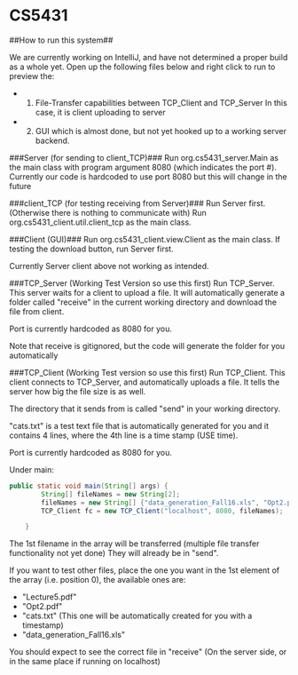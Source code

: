# CS5431

##How to run this system##

We are currently working on IntelliJ, and have not determined a proper build
as a whole yet. Open up the following files below and right click to run
to preview the:

* 1) File-Transfer capabilities between TCP_Client and TCP_Server
    In this case, it is client uploading to server
* 2) GUI which is almost done, but not yet hooked up to a working server backend.


###Server (for sending to client_TCP)###
Run org.cs5431_server.Main as the main class with program argument 8080 (which indicates the port #). Currently our code is hardcoded to use port 8080 but this will change in the future

###client_TCP (for testing receiving from Server)###
Run Server first. (Otherwise there is nothing to communicate with)
Run org.cs5431_client.util.client_tcp as the main class.

###Client (GUI)###
Run org.cs5431_client.view.Client as the main class.
If testing the download button, run Server first.

Currently Server client above not working as intended.

###TCP_Server (Working Test Version so use this first)
Run TCP_Server. This server waits for a client to upload a file.
It will automatically generate a folder called "receive" in the 
current working directory and download the file from client.

Port is currently hardcoded as 8080 for you.

Note that receive is gitignored, but the code will generate the folder
for you automatically

###TCP_Client (Working Test version so use this first)
Run TCP_Client. This client connects to TCP_Server, and automatically
uploads a file. It tells the server how big the file size is as well.

The directory that it sends from is called "send" in your working directory.

"cats.txt" is a test text file that is automatically generated for you 
and it contains 4 lines, where the 4th line is a time stamp (USE time).

Port is currently hardcoded as 8080 for you. 

Under main:

```Java
public static void main(String[] args) {
        String[] fileNames = new String[2];
        fileNames = new String[] {"data_generation_Fall16.xls", "Opt2.pdf"};
        TCP_Client fc = new TCP_Client("localhost", 8080, fileNames);

    }
```

The 1st filename in the array will be transferred (multiple file transfer
functionality not yet done) They will already be in "send".

If you want to test other files, place the one you want in
the 1st element of the array (i.e. position 0), the available ones are:

* "Lecture5.pdf"
* "Opt2.pdf"
* "cats.txt" (This one will be automatically created for you with a timestamp)
* "data_generation_Fall16.xls"

You should expect to see the correct file in "receive" (On the server side,
or in the same place if running on localhost)